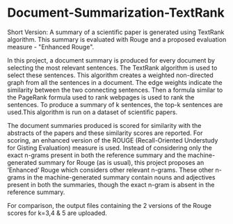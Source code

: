 # Document-Summarization-TextRank

Short Version: A summary of a scientific paper is generated using TextRank algorithm. This summary is evaluated with Rouge and a proposed evaluation measure - "Enhanced Rouge". 

In this project, a document summary is produced for every document by
selecting the most relevant sentences. The TextRank algorithm is used to select these sentences. This
algorithm creates a weighted non-directed graph from all the sentences in a document. The edge
weights indicate the similarity between the two connecting sentences. Then a formula similar to the
PageRank formula used to rank webpages is used to rank the sentences. To produce a summary of k sentences,
the top-k sentences are used.This algorithm is run on a dataset of scientific papers.

The document summaries produced is scored for similarity with the abstracts of the papers and these
similarity scores are reported. For scoring, an enhanced version of the
ROUGE (Recall-Oriented Understudy for Gisting Evaluation) measure is used. Instead of considering only
the exact n-grams present in both the reference summary and the machine-generated summary for Rouge (as is
usual), this project proposes an ‘Enhanced’ Rouge which considers other relevant n-grams. 
These other n-grams in the machine-generated summary contain nouns and adjectives present in both the summaries,
though the exact n-gram is absent in the reference summary.
 
For comparison, the output files containing the 2 versions of the Rouge scores for k=3,4 & 5 are uploaded.
